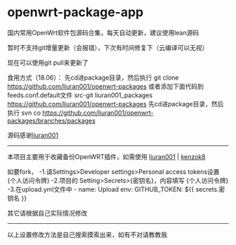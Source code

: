 # openwrt-package-app
  国内常用OpenWrt软件包源码合集，每天自动更新，建议使用lean源码


  暂时不支持git增量更新（会报错），下次有时间修复下（云编译可以无视）

  现在可以使用git pull来更新了

  食用方式（18.06）：
  先cd进package目录，然后执行
   git clone https://github.com/liuran001/openwrt-packages
  或者添加下面代码到feeds.conf.default文件
   src-git liuran001_packages https://github.com/liuran001/openwrt-packages
  先cd进package目录，然后执行
   svn co https://github.com/liuran001/openwrt-packages/branches/packages
 
   源码感谢[liuran001](https://github.com/liuran001/openwrt-packages)

-------------------------------------------------------------------------------
  本项目主要用于收藏备份OpenWRT插件，如需使用
  [liuran001](https://github.com/liuran001/openwrt-packages) | [kenzok8](https://github.com/kenzok8/openwrt-packages)

   如要fork，
   -1.请Settings>Developer settings>Personal access tokens设置 {个人访问令牌}
   -2.项目的 Setting>Secrets>{密钥名}，内容填写 {个人访问令牌}
   -3.在upload.yml文件中
        - name: Upload
             env: 
               GITHUB_TOKEN: ${{ secrets.密钥名 }}
 
   其它请根据自己实际情况修改
 
   ------------------------------------------------------------------------------
   以上设置修改方法是自己搜索摸索出来，如有不对请教教我
